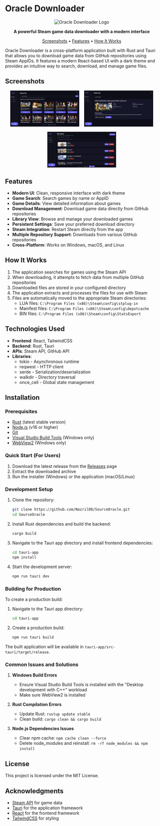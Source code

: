 # Oracle Downloader

<p align="center">
  <img src="./screenshots/logo.png" alt="Oracle Downloader Logo" width="200" />
</p>

<p align="center">
  <strong>A powerful Steam game data downloader with a modern interface</strong>
</p>

<p align="center">
  <a href="#screenshots">Screenshots</a> •
  <a href="#features">Features</a> •
  <a href="#how-it-works">How It Works</a>
</p>

Oracle Downloader is a cross-platform application built with Rust and Tauri that allows you to download game data from GitHub repositories using Steam AppIDs. It features a modern React-based UI with a dark theme and provides an intuitive way to search, download, and manage game files.

## Screenshots

<p align="center">
  <img src="./screenshots/search.png" alt="Search Interface" width="45%" />
  &nbsp;&nbsp;
  <img src="./screenshots/game-details.png" alt="Game Details" width="45%" />
</p>

<p align="center">
  <img src="./screenshots/library.png" alt="Library View" width="45%" />
</p>

## Features

- **Modern UI**: Clean, responsive interface with dark theme
- **Game Search**: Search games by name or AppID
- **Game Details**: View detailed information about games
- **Download Management**: Download game data directly from GitHub repositories
- **Library View**: Browse and manage your downloaded games
- **Persistent Settings**: Save your preferred download directory
- **Steam Integration**: Restart Steam directly from the app
- **Multiple Repository Support**: Downloads from various GitHub repositories
- **Cross-Platform**: Works on Windows, macOS, and Linux

## How It Works

1. The application searches for games using the Steam API
2. When downloading, it attempts to fetch data from multiple GitHub repositories
3. Downloaded files are stored in your configured directory
4. The application extracts and processes the files for use with Steam
5. Files are automatically moved to the appropriate Steam directories:
   - LUA files: `C:\Program Files (x86)\Steam\config\stplug-in`
   - Manifest files: `C:\Program Files (x86)\Steam\config\depotcache`
   - BIN files: `C:\Program Files (x86)\Steam\config\StatsExport`

## Technologies Used

- **Frontend**: React, TailwindCSS
- **Backend**: Rust, Tauri
- **APIs**: Steam API, GitHub API
- **Libraries**:
  - tokio - Asynchronous runtime
  - reqwest - HTTP client
  - serde - Serialization/deserialization
  - walkdir - Directory traversal
  - once_cell - Global state management

## Installation

### Prerequisites

- [Rust](https://rustup.rs/) (latest stable version)
- [Node.js](https://nodejs.org/) (v16 or higher)
- [Git](https://git-scm.com/)
- [Visual Studio Build Tools](https://visualstudio.microsoft.com/visual-cpp-build-tools/) (Windows only)
- [WebView2](https://developer.microsoft.com/en-us/microsoft-edge/webview2/) (Windows only)

### Quick Start (For Users)

1. Download the latest release from the [Releases](https://github.com/Nazril08/SourceOracle/releases) page
2. Extract the downloaded archive
3. Run the installer (Windows) or the application (macOS/Linux)

### Development Setup

1. Clone the repository:
   ```bash
   git clone https://github.com/Nazril08/SourceOracle.git
   cd SourceOracle
   ```

2. Install Rust dependencies and build the backend:
   ```bash
   cargo build
   ```

3. Navigate to the Tauri app directory and install frontend dependencies:
   ```bash
   cd tauri-app
   npm install
   ```

4. Start the development server:
   ```bash
   npm run tauri dev
   ```

### Building for Production

To create a production build:

1. Navigate to the Tauri app directory:
   ```bash
   cd tauri-app
   ```

2. Create a production build:
   ```bash
   npm run tauri build
   ```

The built application will be available in `tauri-app/src-tauri/target/release`.

### Common Issues and Solutions

1. **Windows Build Errors**
   - Ensure Visual Studio Build Tools is installed with the "Desktop development with C++" workload
   - Make sure WebView2 is installed

2. **Rust Compilation Errors**
   - Update Rust: `rustup update stable`
   - Clean build: `cargo clean && cargo build`

3. **Node.js Dependencies Issues**
   - Clear npm cache: `npm cache clean --force`
   - Delete node_modules and reinstall: `rm -rf node_modules && npm install`

## License

This project is licensed under the MIT License.

## Acknowledgments

- [Steam API](https://steamcommunity.com/dev) for game data
- [Tauri](https://tauri.app/) for the application framework
- [React](https://reactjs.org/) for the frontend framework
- [TailwindCSS](https://tailwindcss.com/) for styling 